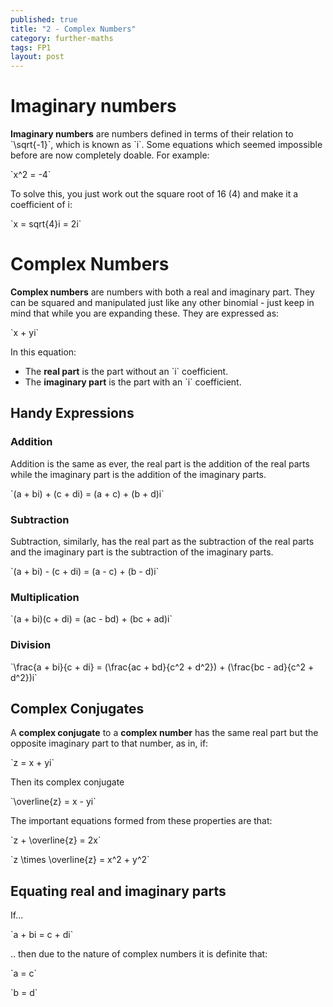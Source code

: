 ```yaml
---
published: true
title: "2 - Complex Numbers"
category: further-maths
tags: FP1
layout: post
---
```


# Imaginary numbers

**Imaginary numbers** are numbers defined in terms of their relation to \`\sqrt{-1}\`, which is known as \`i\`. Some equations which seemed impossible before are now completely doable. For example:

\`x^2 = -4\`

To solve this, you just work out the square root of 16 (4) and make it a coefficient of i:

\`x = sqrt{4}i = 2i\`

# Complex Numbers

**Complex numbers** are numbers with both a real and imaginary part. They can be squared and manipulated just like any other binomial - just keep in mind that while you are expanding these. They are expressed as:

\`x + yi\`

In this equation:

* The **real part** is the part without an \`i\` coefficient.
* The **imaginary part** is the part with an \`i\` coefficient.

## Handy Expressions

### Addition

Addition is the same as ever, the real part is the addition of the real parts while the imaginary part is the addition of the imaginary parts.

\`(a + bi) + (c + di) = (a + c) + (b + d)i\`

### Subtraction

Subtraction, similarly, has the real part as the subtraction of the real parts and the imaginary part is the subtraction of the imaginary parts.

\`(a + bi) - (c + di) = (a - c) + (b - d)i\`

### Multiplication

\`(a + bi)(c + di) = (ac - bd) + (bc + ad)i\`

### Division

\`\frac{a + bi}{c + di} = (\frac{ac + bd}{c^2 + d^2}) + (\frac{bc - ad}{c^2 + d^2})i\`

## Complex Conjugates

A **complex conjugate** to a **complex number** has the same real part but the opposite imaginary part to that number, as in, if:

\`z = x + yi\`

Then its complex conjugate

\`\overline{z} = x - yi\`

The important equations formed from these properties are that:

\`z + \overline{z} = 2x\`

\`z \times \overline{z} = x^2 + y^2\`

## Equating real and imaginary parts

If...

\`a + bi = c + di\`

.. then due to the nature of complex numbers it is definite that:

\`a = c\`

\`b = d\`